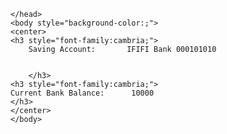 <html>
	<head>
		
	</head>
	<body style="background-color:;">
	<center>
	<h3 style="font-family:cambria;"> 
		Saving Account:       IFIFI Bank 000101010 
		
		
		</h3>
	<h3 style="font-family:cambria;">
	Current Bank Balance:      10000
	</h3>
	</center>
	</body>
	
</html>
